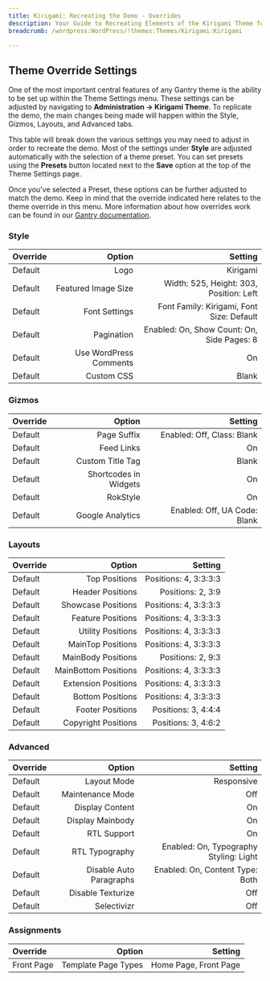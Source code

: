 ```yaml
---
title: Kirigami: Recreating the Demo - Overrides
description: Your Guide to Recreating Elements of the Kirigami Theme for WordPress
breadcrumb: /wordpress:WordPress/!themes:Themes/Kirigami:Kirigami

---
```


Theme Override Settings
-----
One of the most important central features of any Gantry theme is the ability to be set up within the Theme Settings menu. These settings can be adjusted by navigating to **Administration -> Kirigami Theme**. To replicate the demo, the main changes being made will happen within the Style, Gizmos, Layouts, and Advanced tabs. 

This table will break down the various settings you may need to adjust in order to recreate the demo. Most of the settings under **Style** are adjusted automatically with the selection of a theme preset. You can set presets using the **Presets** button located next to the **Save** option at the top of the Theme Settings page.

Once you've selected a Preset, these options can be further adjusted to match the demo. Keep in mind that the override indicated here relates to the theme override in this menu. More information about how overrides work can be found in our [Gantry documentation][override].

### Style
| Override |                 Option |                                    Setting |  
| :------- | ---------------------: | -----------------------------------------: |  
| Default  |                   Logo |                                   Kirigami |  
| Default  |    Featured Image Size |    Width: 525, Height: 303, Position: Left |  
| Default  |          Font Settings |  Font Family: Kirigami, Font Size: Default |  
| Default  |             Pagination | Enabled: On, Show Count: On, Side Pages: 8 |  
| Default  | Use WordPress Comments |                                         On |  
| Default  |             Custom CSS |                                      Blank |  

### Gizmos
| Override |                Option |                      Setting |  
| :------- | --------------------: | ---------------------------: |  
| Default  |           Page Suffix |   Enabled: Off, Class: Blank |  
| Default  |            Feed Links |                           On |  
| Default  |      Custom Title Tag |                        Blank |  
| Default  | Shortcodes in Widgets |                           On |  
| Default  |              RokStyle |                           On |  
| Default  |      Google Analytics | Enabled: Off, UA Code: Blank |  

### Layouts
| Override |               Option |               Setting |  
| :------- | -------------------: | --------------------: |  
| Default  |        Top Positions | Positions: 4, 3:3:3:3 |  
| Default  |     Header Positions |     Positions: 2, 3:9 |  
| Default  |   Showcase Positions | Positions: 4, 3:3:3:3 |  
| Default  |    Feature Positions | Positions: 4, 3:3:3:3 |  
| Default  |    Utility Positions | Positions: 4, 3:3:3:3 |  
| Default  |    MainTop Positions | Positions: 4, 3:3:3:3 |  
| Default  |   MainBody Positions |     Positions: 2, 9:3 |  
| Default  | MainBottom Positions | Positions: 4, 3:3:3:3 |  
| Default  |  Extension Positions | Positions: 4, 3:3:3:3 |  
| Default  |     Bottom Positions | Positions: 4, 3:3:3:3 |  
| Default  |     Footer Positions |   Positions: 3, 4:4:4 |  
| Default  |  Copyright Positions |   Positions: 3, 4:6:2 |  

### Advanced
| Override |                  Option |                                Setting |  
| :------- | ----------------------: | -------------------------------------: |  
| Default  |             Layout Mode |                             Responsive |  
| Default  |        Maintenance Mode |                                    Off |  
| Default  |         Display Content |                                     On |  
| Default  |        Display Mainbody |                                     On |  
| Default  |             RTL Support |                                     On |  
| Default  |          RTL Typography | Enabled: On, Typography Styling: Light |  
| Default  | Disable Auto Paragraphs |        Enabled: On, Content Type: Both |  
| Default  |       Disable Texturize |                                    Off |  
| Default  |             Selectivizr |                                    Off |  

### Assignments
| Override   |              Option |               Setting |  
| :--------- | ------------------: | --------------------: |  
| Front Page | Template Page Types | Home Page, Front Page |  

[override]: http://gantry-framework.org/documentation/wordpress/configure/